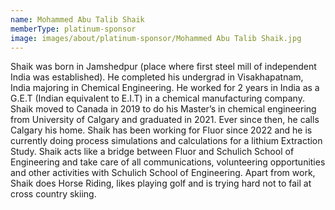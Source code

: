 ```yaml
---
name: Mohammed Abu Talib Shaik
memberType: platinum-sponsor
image: images/about/platinum-sponsor/Mohammed Abu Talib Shaik.jpg
---
```


Shaik was born in Jamshedpur (place where first steel mill of independent India was established). He completed his undergrad in Visakhapatnam, India majoring in Chemical Engineering. He worked for 2 years in India as a G.E.T (Indian equivalent to E.I.T) in a chemical manufacturing company. Shaik moved to Canada in 2019 to do his Master’s in chemical engineering from University of Calgary and graduated in 2021. Ever since then, he calls Calgary his home. Shaik has been working for Fluor since 2022 and he is currently doing process simulations and calculations for a lithium Extraction Study. Shaik acts like a bridge between Fluor and Schulich School of Engineering and take care of all communications, volunteering opportunities and other activities with Schulich School of Engineering. Apart from work, Shaik does Horse Riding, likes playing golf and is trying hard not to fail at cross country skiing.